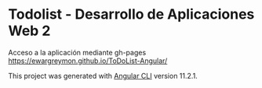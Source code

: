 # Todolist - Desarrollo de Aplicaciones Web 2

Acceso a la aplicación mediante gh-pages https://ewargreymon.github.io/ToDoList-Angular/




This project was generated with [Angular CLI](https://github.com/angular/angular-cli) version 11.2.1.
